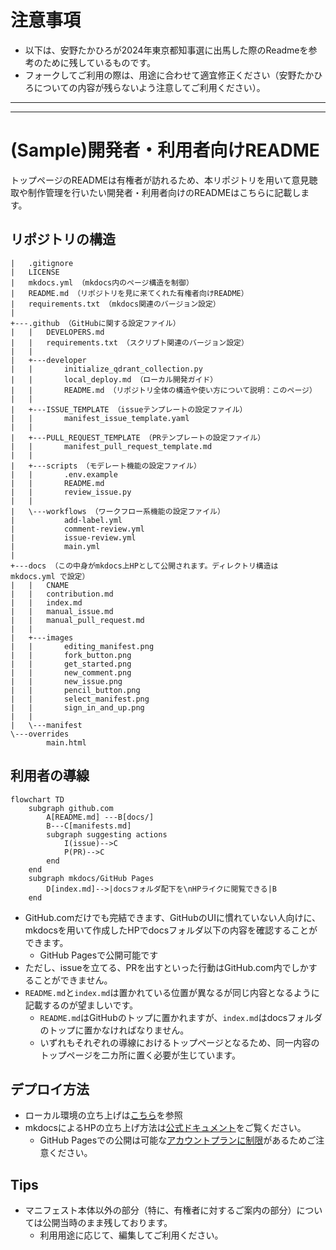 # 注意事項
* 以下は、安野たかひろが2024年東京都知事選に出馬した際のReadmeを参考のために残しているものです。
* フォークしてご利用の際は、用途に合わせて適宜修正ください（安野たかひろについての内容が残らないよう注意してご利用ください）。

---
---


# (Sample)開発者・利用者向けREADME

トップページのREADMEは有権者が訪れるため、本リポジトリを用いて意見聴取や制作管理を行いたい開発者・利用者向けのREADMEはこちらに記載します。

## リポジトリの構造

```
|   .gitignore
|   LICENSE
|   mkdocs.yml （mkdocs内のページ構造を制御）
|   README.md （リポジトリを見に来てくれた有権者向けREADME）
|   requirements.txt （mkdocs関連のバージョン設定）
|   
+---.github （GitHubに関する設定ファイル）
|   |   DEVELOPERS.md
|   |   requirements.txt （スクリプト関連のバージョン設定）
|   |   
|   +---developer
|   |       initialize_qdrant_collection.py
|   |       local_deploy.md （ローカル開発ガイド）
|   |       README.md （リポジトリ全体の構造や使い方について説明：このページ）
|   |       
|   +---ISSUE_TEMPLATE （issueテンプレートの設定ファイル）
|   |       manifest_issue_template.yaml
|   |       
|   +---PULL_REQUEST_TEMPLATE （PRテンプレートの設定ファイル）
|   |       manifest_pull_request_template.md
|   |       
|   +---scripts （モデレート機能の設定ファイル）
|   |       .env.example
|   |       README.md
|   |       review_issue.py
|   |       
|   \---workflows （ワークフロー系機能の設定ファイル）
|           add-label.yml
|           comment-review.yml
|           issue-review.yml
|           main.yml
|           
+---docs （この中身がmkdocs上HPとして公開されます。ディレクトリ構造は mkdocs.yml で設定）
|   |   CNAME
|   |   contribution.md
|   |   index.md
|   |   manual_issue.md
|   |   manual_pull_request.md
|   |   
|   +---images
|   |       editing_manifest.png
|   |       fork_button.png
|   |       get_started.png
|   |       new_comment.png
|   |       new_issue.png
|   |       pencil_button.png
|   |       select_manifest.png
|   |       sign_in_and_up.png
|   |       
|   \---manifest
\---overrides
        main.html
```

## 利用者の導線

```mermaid
flowchart TD
    subgraph github.com
        A[README.md] ---B[docs/]
        B---C[manifests.md]
        subgraph suggesting actions
            I(issue)-->C
            P(PR)-->C
        end
    end
    subgraph mkdocs/GitHub Pages
        D[index.md]-->|docsフォルダ配下を\nHPライクに閲覧できる|B
    end
```

- GitHub.comだけでも完結できます、GitHubのUIに慣れていない人向けに、mkdocsを用いて作成したHPでdocsフォルダ以下の内容を確認することができます。
    - GitHub Pagesで公開可能です
- ただし、issueを立てる、PRを出すといった行動はGitHub.com内でしかすることができません。
- `README.md`と`index.md`は置かれている位置が異なるが同じ内容となるように記載するのが望ましいです。
    - `README.md`はGitHubのトップに置かれますが、`index.md`はdocsフォルダのトップに置かなければなりません。
    - いずれもそれぞれの導線におけるトップページとなるため、同一内容のトップページを二カ所に置く必要が生じています。

## デプロイ方法

- ローカル環境の立ち上げは[こちら](\local_deploy.md)を参照
- mkdocsによるHPの立ち上げ方法は[公式ドキュメント](https://www.mkdocs.org/user-guide/deploying-your-docs/)をご覧ください。
    - GitHub Pagesでの公開は可能な[アカウントプランに制限](https://docs.github.com/ja/pages/getting-started-with-github-pages/about-github-pages)があるためご注意ください。

## Tips

- マニフェスト本体以外の部分（特に、有権者に対するご案内の部分）については公開当時のまま残しております。
    - 利用用途に応じて、編集してご利用ください。
